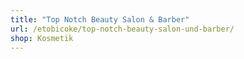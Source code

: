 ```yaml
---
title: "Top Notch Beauty Salon & Barber"
url: /etobicoke/top-notch-beauty-salon-und-barber/
shop: Kosmetik
---
```

